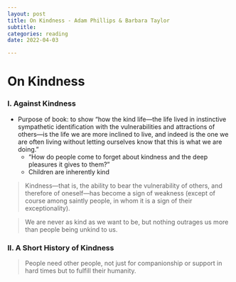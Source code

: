 ```yaml
---
layout: post
title: On Kindness - Adam Phillips & Barbara Taylor
subtitle: 
categories: reading
date: 2022-04-03

---
```


# On Kindness

### I. Against Kindness

- Purpose of book: to show “how the kind life—the life lived in instinctive sympathetic identification with the vulnerabilities and attractions of others—is the life we are more inclined to live, and indeed is the one we are often living without letting ourselves know that this is what we are doing.”
    - “How do people come to forget about kindness and the deep pleasures it gives to them?”
    - Children are inherently kind

> Kindness—that is, the ability to bear the vulnerability of others, and therefore of oneself—has become a sign of weakness (except of course among saintly people, in whom it is a sign of their exceptionality).
> 

> We are never as kind as we want to be, but nothing outrages us more than people being unkind to us.
> 

### II. A Short History of Kindness

> People need other people, not just for companionship or support in hard times but to fulfill their humanity.
>
